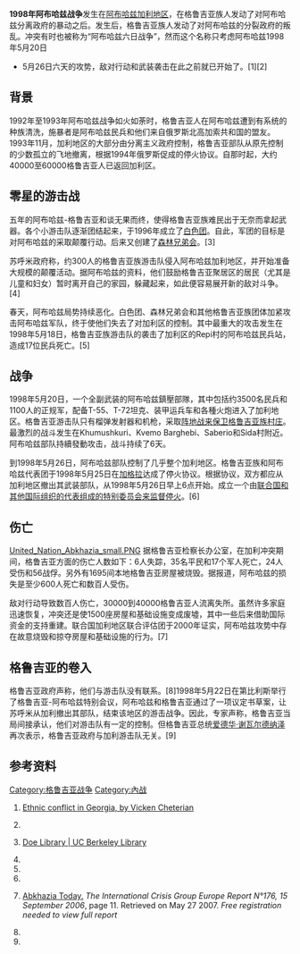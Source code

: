 **1998年阿布哈兹战争**发生在[阿布哈兹加利地区](https://zh.wikipedia.org/wiki/阿布哈兹 "wikilink")，在格鲁吉亚族人发动了对阿布哈兹分离政府的暴动之后。发生后，格鲁吉亚族人发动了对阿布哈兹的分裂政府的叛乱。冲突有时也被称为“阿布哈兹六日战争”，然而这个名称只考虑阿布哈兹1998年5月20日
- 5月26日六天的攻势，敌对行动和武装袭击在此之前就已开始了。\[1\]\[2\]

## 背景

1992年至1993年阿布哈兹战争如火如荼时，格鲁吉亚人在阿布哈兹遭到有系统的种族清洗，施暴者是阿布哈兹民兵和他们来自俄罗斯北高加索共和国的盟友。1993年11月，加利地区的大部分由分离主义政府控制，格鲁吉亚部队从原先控制的少数孤立的飞地撤离，根据1994年俄罗斯促成的停火协议。自那时起，大约40000至60000格鲁吉亚人已返回加利区。

## 零星的游击战

五年的阿布哈兹-格鲁吉亚和谈无果而终，使得格鲁吉亚族难民出于无奈而拿起武器。各个小游击队逐渐团结起来，于1996年成立了[白色团](https://zh.wikipedia.org/wiki/白色团 "wikilink")。自此，军团的目标是对阿布哈兹的采取颠覆行动。后来又创建了[森林兄弟会](../Page/森林兄弟会.md "wikilink")。\[3\]

苏呼米政府称，约300人的格鲁吉亚族游击队侵入阿布哈兹加利地区，并开始准备大规模的颠覆活动。据阿布哈兹的资料，他们鼓励格鲁吉亚聚居区的居民（尤其是儿童和妇女）暂时离开自己的家园，躲藏起来，如此便容易展开新的敌对斗争。\[4\]

春天，阿布哈兹局势持续恶化。白色团、森林兄弟会和其他格鲁吉亚族团体加紧攻击阿布哈兹军队，终于使他们失去了对加利区的控制。其中最重大的攻击发生在1998年5月18日，格鲁吉亚族游击队的袭击了加利区的Repi村的阿布哈兹民兵站，造成17位民兵死亡。\[5\]

## 战争

1998年5月20日，一个全副武装的阿布哈兹鎮壓部隊，其中包括约3500名民兵和1100人的正规军，配备T-55、T-72坦克、装甲运兵车和各種火炮进入了加利地区。格鲁吉亚游击队只有榴弹发射器和机枪，采取[阵地战来保卫格鲁吉亚族村庄](https://zh.wikipedia.org/wiki/阵地战 "wikilink")。最激烈的战斗发生在Khumushkuri、Kvemo
Barghebi、Saberio和Sida村附近。阿布哈兹部队持續發動攻击，战斗持续了6天。

到1998年5月26日，阿布哈兹部队控制了几乎整个加利地区。格鲁吉亚族和阿布哈兹代表团于1998年5月25日在[加格拉](../Page/加格拉.md "wikilink")达成了停火协议。根据协议，双方都应从加利地区撤出其武装部队，从1998年5月26日早上6点开始。成立一个由[联合国和其他国际组织的代表组成的特别委员会来监督停火](https://zh.wikipedia.org/wiki/联合国 "wikilink")。\[6\]

## 伤亡

[United_Nation_Abkhazia_small.PNG](https://zh.wikipedia.org/wiki/File:United_Nation_Abkhazia_small.PNG "fig:United_Nation_Abkhazia_small.PNG")
据格鲁吉亚检察长办公室，在加利冲突期间，格鲁吉亚方面的伤亡人数如下：6人失踪，35名平民和17个军人死亡，24人受伤和56战俘。另外有1695间本地格鲁吉亚房屋被烧毁。据报道，阿布哈兹的损失是至少600人死亡和数百人受伤。

敌对行动导致数百人伤亡，30000到40000格鲁吉亚人流离失所。虽然许多家庭迅速恢复，冲突还是使1500座房屋和基础设施变成废墟，其中一些后来借助国际资金的支持重建。联合国加利地区联合评估团于2000年证实，阿布哈兹攻势中存在故意烧毁和掠夺房屋和基础设施的行为。\[7\]

## 格鲁吉亚的卷入

格鲁吉亚政府声称，他们与游击队没有联系。\[8\]1998年5月22日在第比利斯举行了格鲁吉亚-阿布哈兹特别会议，阿布哈兹和格鲁吉亚通过了一项议定书草案，让苏呼米从加利撤出其部队，结束该地区的游击战争。因此，专家声称，格鲁吉亚当局间接承认，他们对游击队有一定的控制。但格鲁吉亚总统[爱德华·谢瓦尔德纳泽](../Page/爱德华·谢瓦尔德纳泽.md "wikilink")再次表示，格鲁吉亚政府与加利游击队无关。\[9\]

## 参考资料

[Category:格鲁吉亚战争](https://zh.wikipedia.org/wiki/Category:格鲁吉亚战争 "wikilink")
[Category:內战](https://zh.wikipedia.org/wiki/Category:內战 "wikilink")

1.  [Ethnic conflict in Georgia, by Vicken
    Cheterian](http://mondediplo.com/1998/12/10georgia)

2.
3.  [Doe Library | UC Berkeley
    Library](http://www.lib.berkeley.edu/doemoff/slavic/pdfs/army698.pdf)

4.
5.
6.
7.  [Abkhazia
    Today.](http://www.crisisgroup.org/home/index.cfm?l=1&id=4377)  *The
    International Crisis Group Europe Report N°176, 15 September 2006*,
    page 11. Retrieved on May 27 2007. *Free registration needed to view
    full report*

8.
9.